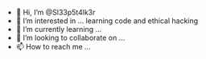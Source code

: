 - 👋 Hi, I’m @Sl33p5t4lk3r
- 👀 I’m interested in ... learning code and ethical hacking
- 🌱 I’m currently learning ...
- 💞️ I’m looking to collaborate on ...
- 📫 How to reach me ...

<!---
Sl33p5t4lk3r/Sl33p5t4lk3r is a ✨ special ✨ repository because its `README.md` (this file) appears on your GitHub profile.
You can click the Preview link to take a look at your changes.
--->
